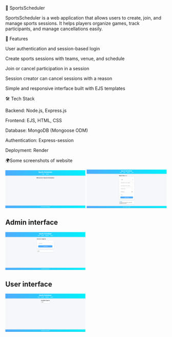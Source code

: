 🏀 SportsScheduler

SportsScheduler is a web application that allows users to create, join, and manage sports sessions. It helps players organize games, track participants, and manage cancellations easily.

🚀 Features

User authentication and session-based login

Create sports sessions with teams, venue, and schedule

Join or cancel participation in a session

Session creator can cancel sessions with a reason

Simple and responsive interface built with EJS templates

🛠️ Tech Stack

Backend: Node.js, Express.js

Frontend: EJS, HTML, CSS

Database: MongoDB (Mongoose ODM)

Authentication: Express-session

Deployment: Render

🌍Some screenshots of website
<p align="center">
  <img src="image1" alt="Screenshot 1" width="250"/>
  <img src="image2" alt="Screenshot 2" width="250"/>
  <h2>Admin interface</h2>
  <img src="image3" alt="Screenshot 3" width="250"/>
   <h2>User interface</h2>
  <img src="image4" alt="Screenshot 4" width="250"/>
</p>



